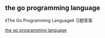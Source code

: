 ## the go programming language

《The Go Programming Language》 习题答案

[the go programming language](https://docs.hacknode.org/gopl-zh/index.html)
